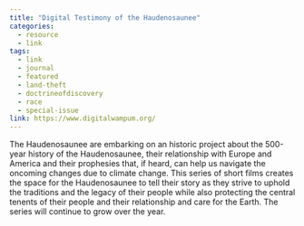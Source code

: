 ```yaml
---
title: "Digital Testimony of the Haudenosaunee"
categories:
  - resource
  - link
tags:
  - link
  - journal
  - featured
  - land-theft
  - doctrineofdiscovery
  - race
  - special-issue
link: https://www.digitalwampum.org/
---
```

The Haudenosaunee are embarking on an historic project about the 500-year history of the Haudenosaunee, their relationship with Europe and America and their prophesies that, if heard, can help us navigate the oncoming changes due to climate change. This series of short films creates the space for the Haudenosaunee to tell their story as they strive to uphold the traditions and the legacy of their people while also protecting the central tenents of their people and their relationship and care for the Earth.  The series will continue to grow over the year.  